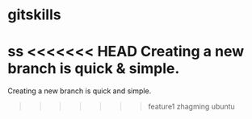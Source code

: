 # gitskills
ss
<<<<<<< HEAD
Creating a new branch is quick & simple.
=======
Creating a new branch is quick and simple.
>>>>>>> feature1
zhagming
ubuntu
